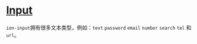 
# [Input](http://ionicframework.com/docs/v2/api/components/input/Input/)
`ion-input`拥有很多文本类型，例如：`text` `password` `email` `number` `search` `tel` 和 `url`。

